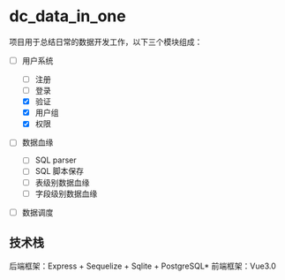 # dc\_data\_in\_one

项目用于总结日常的数据开发工作，以下三个模块组成：

* [ ] 用户系统
    * [ ] 注册  
    * [ ] 登录
    * [x] 验证
    * [x] 用户组
    * [x] 权限
* [ ] 数据血缘
    * [ ] SQL parser
    * [ ] SQL 脚本保存
    * [ ] 表级别数据血缘
    * [ ] 字段级别数据血缘
* [ ] 数据调度




## 技术栈

后端框架：Express + Sequelize + Sqlite + PostgreSQL\*
前端框架：Vue3.0 

<br>
<br>
<br>
